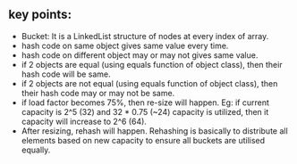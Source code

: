 ## key points:

- Bucket: It is a LinkedList structure of nodes at every index of array.
- hash code on same object gives same value every time.
- hash code on different object may or may not gives same value.
- if 2 objects are equal (using equals function of object class), then their hash code will be same.
- if 2 objects are not equal (using equals function of object class), then their hash code may or may not be same.
- if load factor becomes 75%, then re-size will happen.
Eg: if current capacity is 2^5 (32) and 32 * 0.75 (~24) capacity is utilized, then it capacity will increase to 2^6 (64).
- After resizing, rehash will happen. Rehashing is basically to distribute all elements based on new capacity to ensure all buckets are utilised equally.